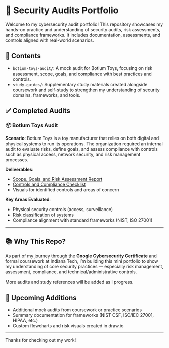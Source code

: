 # 🔐 Security Audits Portfolio

Welcome to my cybersecurity audit portfolio! This repository showcases my hands-on practice and understanding of security audits, risk assessments, and compliance frameworks. It includes documentation, assessments, and controls aligned with real-world scenarios.

## 📁 Contents

- `botium-toys-audit/`: A mock audit for Botium Toys, focusing on risk assessment, scope, goals, and compliance with best practices and controls.
- `study-guides/`: Supplementary study materials created alongside coursework and self-study to strengthen my understanding of security domains, frameworks, and tools.

## ✅ Completed Audits

### 📦 Botium Toys Audit

**Scenario**: Botium Toys is a toy manufacturer that relies on both digital and physical systems to run its operations. The organization required an internal audit to evaluate risks, define goals, and assess compliance with controls such as physical access, network security, and risk management processes.

**Deliverables**:
- [Scope, Goals, and Risk Assessment Report](./botium-toys-audit/Botium%20Toys%20Scope,%20Goals,%20and%20Risk%20Assessment%20Report.pdf)
- [Controls and Compliance Checklist](./botium-toys-audit/Controls%20and%20Compliance%20Checklist.pdf)
- Visuals for identified controls and areas of concern

**Key Areas Evaluated**:
- Physical security controls (access, surveillance)
- Risk classification of systems
- Compliance alignment with standard frameworks (NIST, ISO 27001)

---

## 📚 Why This Repo?

As part of my journey through the **Google Cybersecurity Certificate** and formal coursework at Indiana Tech, I’m building this mini portfolio to show my understanding of core security practices — especially risk management, assessment, compliance, and technical/administrative controls.

More audits and study references will be added as I progress.

## 🚀 Upcoming Additions

- Additional mock audits from coursework or practice scenarios
- Summary documentation for frameworks (NIST CSF, ISO/IEC 27001, HIPAA, etc.)
- Custom flowcharts and risk visuals created in draw.io

---

Thanks for checking out my work!
